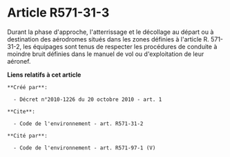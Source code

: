 # Article R571-31-3

Durant la phase d'approche, l'atterrissage et le décollage au départ ou à destination des aérodromes situés dans les zones
définies à l'article R. 571-31-2, les équipages sont tenus de respecter les procédures de conduite à moindre bruit définies
dans le manuel de vol ou d'exploitation de leur aéronef.

**Liens relatifs à cet article**

	**Créé par**:

	  - Décret n°2010-1226 du 20 octobre 2010 - art. 1

	**Cite**:

	  - Code de l'environnement - art. R571-31-2

	**Cité par**:

	  - Code de l'environnement - art. R571-97-1 (V)
